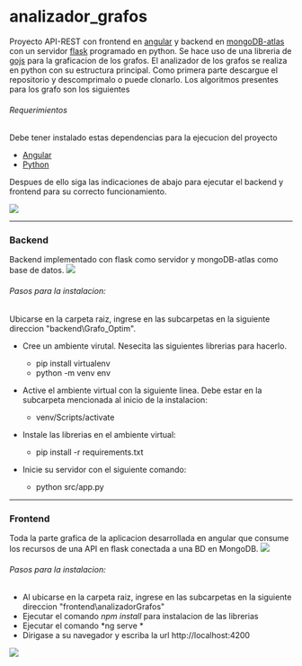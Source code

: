 # analizador_grafos
Proyecto API-REST con frontend en [angular](https://angular.io/ "angular")  y backend en [mongoDB-atlas](https://www.mongodb.com/ "mongoDB-atlas") con un servidor [flask](https://flask.palletsprojects.com/en/2.1.x/ "flask") programado en python. Se hace uso de una libreria de [gojs](https://gojs.net/latest/index.html "gojs") para la graficacion de   los grafos.
El analizador de los grafos se realiza en python con su estructura principal. Como primera parte descargue el repositorio y descomprimalo o puede clonarlo.
Los algoritmos presentes para los grafo son los siguientes

###### Requerimientos
Debe tener instalado estas dependencias para la ejecucion del proyecto
- [Angular](https://angular.io/ "Angular")
- [Python](https://www.python.org/downloads/ "Python")

Despues de ello siga las indicaciones de abajo para ejecutar el backend y frontend para su correcto funcionamiento.

![](https://scontent.feoh4-3.fna.fbcdn.net/v/t39.30808-6/281858921_5314154861978546_6167332467487085534_n.jpg?_nc_cat=100&ccb=1-7&_nc_sid=0debeb&_nc_eui2=AeHOXfYaNxdq99gUnFVbDUk-Z9QxlsJc9rtn1DGWwlz2uyaAaQY5tOAbFkAWLVem-NRR-nlRe6G_9Iv7GsK5TfkC&_nc_ohc=M3Ga5QVXJsUAX90Ehu0&_nc_oc=AQlc4Z6ygdc43d3sZHEgbtbbMWMkud5yA9qNOK3zh7gRL4u9HgRuD59J_TRrVkX7_zc&_nc_ht=scontent.feoh4-3.fna&oh=00_AT8CpKsI5Jt5rxO_1-dagNXvLR7-y4MpQZyJlEu0IVh7qg&oe=62AF609A)

------------


### Backend
Backend implementado con flask como servidor y mongoDB-atlas como base de datos.
![](https://scontent.feoh4-3.fna.fbcdn.net/v/t39.30808-6/281903886_5314145638646135_2276786267673613151_n.jpg?_nc_cat=102&ccb=1-7&_nc_sid=0debeb&_nc_eui2=AeECw7m6meRoUTPnxUK5sIfg_xWN_8Vy-Ln_FY3_xXL4uXc7zkC__xKussiQ12UKzfVF1lgWqlFTXkOxqYPF3NHu&_nc_ohc=YEuL6XD6xRYAX9wEsiH&_nc_ht=scontent.feoh4-3.fna&oh=00_AT-mEKfh6MlWofGpkFWOzID2wtUwOaB-oihXLeEZFbJlJA&oe=62AEF4C7)
######   Pasos para la instalacion:
Ubicarse en la carpeta raiz, ingrese en las subcarpetas en la siguiente direccion "backend\Grafo_Optim".
- Cree un ambiente virutal. Nesecita las siguientes librerias para hacerlo.
	- pip install virtualenv
	- python -m venv env

- Active el ambiente virtual con la siguiente linea. Debe estar en la subcarpeta mencionada al inicio de la instalacion:
	- venv/Scripts/activate
- Instale las librerias en el ambiente virtual: 
	- pip install -r requirements.txt

- Inicie su servidor con el siguiente comando:
	- python src/app.py

------------


### Frontend
Toda la parte grafica de la aplicacion desarrollada en angular que consume los recursos de una API en flask conectada a una BD en MongoDB.
![](https://scontent.feoh4-3.fna.fbcdn.net/v/t39.30808-6/281739851_5314133481980684_248468699038476265_n.jpg?_nc_cat=102&ccb=1-7&_nc_sid=0debeb&_nc_eui2=AeEx3nXmMdqLkunP3ZZArSJAAD8pmbppUDwAPymZumlQPCJpllsbYbprPyZYH-k-SxE-jVWpzyc0hKELgSWMhMYo&_nc_ohc=E4_8IoOXW8IAX-hDVgf&_nc_ht=scontent.feoh4-3.fna&oh=00_AT_Def7SGgSHOKoEJIPjEXniiaj0pK3DAKTqm9Z11K6-bA&oe=62AF40C3)
###### Pasos para la instalacion:
- Al ubicarse en la carpeta raiz, ingrese en las subcarpetas en la siguiente direccion 			"frontend\analizadorGrafos"
- Ejecutar el comando *npm install* para instalacion de las librerias
- Ejecutar el comando *ng serve *
- Dirigase a su navegador y escriba la url http://localhost:4200 

![](https://scontent.feoh4-3.fna.fbcdn.net/v/t39.30808-6/281501904_5314154845311881_5209382441929272854_n.jpg?_nc_cat=100&ccb=1-7&_nc_sid=0debeb&_nc_eui2=AeFdbdOcEC0QZwRyfyp_oCPPg--1WZ6Q-fGD77VZnpD58Yi1YZ65eyidXMWDbvtIexZ0G8ZAYU5K0MB3NgqT2Snu&_nc_ohc=NyVRbh6np7oAX8V30uV&_nc_oc=AQk5QJiyH0Jqnf2DYoPfKa2kijNW13K4OWWE5U6twNsG19mv--W43yJS4C_PEkfO3ms&_nc_ht=scontent.feoh4-3.fna&oh=00_AT-i_RbauRn_38Gg9KCIahlt6eC5Y6_s-lWi_sm--4exOw&oe=62AE65C6)

